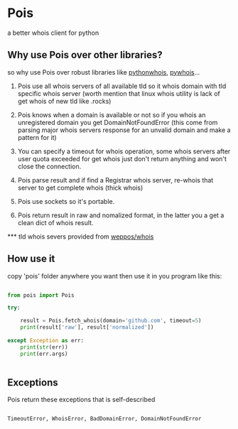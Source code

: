 # Pois
a better whois client for python




## Why use Pois over other libraries?


so why use Pois over robust libraries like [pythonwhois](https://github.com/joepie91/python-whois), [pywhois](https://bitbucket.org/richardpenman/pywhois)...


1. Pois use all whois servers of all available tld so it whois domain with tld specific whois server (worth mention that linux whois utility is lack of get whois of new tld like .rocks)



2. Pois knows when a domain is available or not so if you whois an unregistered domain
 you get DomainNotFoundError (this come from parsing major whois servers response for an unvalid domain and make a pattern for it)



3. You can specify a timeout for whois operation, some whois servers after user quota exceeded for get whois just don't return
anything and won't close the connection.



4. Pois parse result and if find a Registrar whois server, re-whois that server to get complete whois (thick whois)



5. Pois use sockets so it's portable.



6. Pois return result in raw and nomalized format, in the latter you a get a clean dict of whois result.



*** tld whois severs provided from [weppos/whois](https://github.com/weppos/whois/)





## How use it



copy 'pois' folder anywhere you want then use it in you program like this:


```python

from pois import Pois

try:

    result = Pois.fetch_whois(domain='github.com', timeout=5)
    print(result['raw'], result['normalized'])
    
except Exception as err:
    print(str(err))
    print(err.args)
    
```


## Exceptions


Pois return these exceptions that is self-described


```

TimeoutError, WhoisError, BadDomainError, DomainNotFoundError


```






